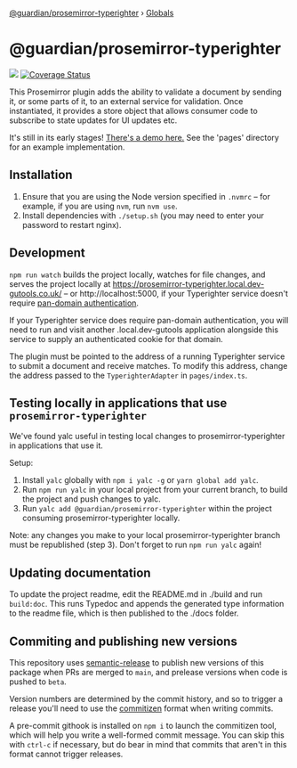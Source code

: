 [@guardian/prosemirror-typerighter](README.md) › [Globals](globals.md)

# @guardian/prosemirror-typerighter

![](https://travis-ci.org/guardian/prosemirror-typerighter.svg?branch=main) [![Coverage Status](https://coveralls.io/repos/github/guardian/prosemirror-typerighter/badge.svg?branch=main)](https://coveralls.io/github/guardian/prosemirror-typerighter?branch=main)

This Prosemirror plugin adds the ability to validate a document by sending it, or some parts of it, to an external service for validation. Once instantiated, it provides a store object that allows consumer code to subscribe to state updates for UI updates etc.

It's still in its early stages! [There's a demo here.](https://guardian.github.io/prosemirror-typerighter/) See the 'pages' directory for an example implementation.

## Installation

1. Ensure that you are using the Node version specified in `.nvmrc` – for example, if you are using `nvm`, run `nvm use`.
2. Install dependencies with `./setup.sh` (you may need to enter your password to restart nginx).

## Development

`npm run watch` builds the project locally, watches for file changes, and serves the project locally at https://prosemirror-typerighter.local.dev-gutools.co.uk/ – or http://localhost:5000, if your Typerighter service doesn't require [pan-domain authentication](https://github.com/guardian/pan-domain-authentication).

If your Typerighter service does require pan-domain authentication, you will need to run and visit another .local.dev-gutools application alongside this service to supply an authenticated cookie for that domain.

The plugin must be pointed to the address of a running Typerighter service to submit a document and receive matches. To modify this address, change the address passed to the `TyperighterAdapter` in `pages/index.ts`.

## Testing locally in applications that use `prosemirror-typerighter`

We've found yalc useful in testing local changes to prosemirror-typerighter in applications that use it.

Setup: 

1. Install `yalc` globally with `npm i yalc -g` or `yarn global add yalc`.
2. Run `npm run yalc` in your local project from your current branch, to build the project and push changes to yalc.
3. Run `yalc add @guardian/prosemirror-typerighter` within the project consuming prosemirror-typerighter locally.

Note: any changes you make to your local prosemirror-typerighter branch must be republished (step 3). Don't forget to run `npm run yalc` again!

## Updating documentation

To update the project readme, edit the README.md in ./build and run `build:doc`. This runs Typedoc and appends the generated type information to the readme file, which is then published to the ./docs folder.

## Commiting and publishing new versions

This repository uses [semantic-release](https://github.com/semantic-release/semantic-release) to publish new versions of this package when PRs are merged to `main`, and prelease versions when code is pushed to `beta`.

Version numbers are determined by the commit history, and so to trigger a release you'll need to use the [commitizen](https://github.com/commitizen-tools/commitizen) format when writing commits.

A pre-commit githook is installed on `npm i` to launch the commitizen tool, which will help you write a well-formed commit message. You can skip this with `ctrl-c` if necessary, but do bear in mind that commits that aren't in this format cannot trigger releases.
